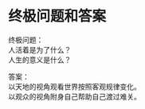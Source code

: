 # 终极问题和答案

终极问题：<br />
人活着是为了什么？<br />
人生的意义是什么？<br />

答案：<br />
以天地的视角观看世界按照客观规律变化。<br />
以观众的视角附身自己帮助自己渡过难关。<br />
